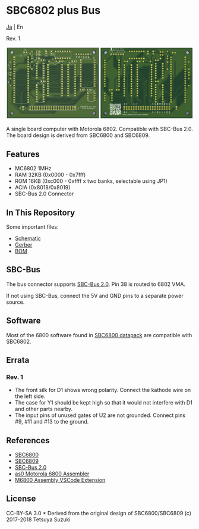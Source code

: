 # SBC6802 plus Bus

[Ja](READMEj.md) | En

Rev. 1

![board1](graphics/sbc6802board12a.png)

A single board computer with Motorola 6802. Compatible with SBC-Bus 2.0.
The board design is derived from SBC6800 and SBC6809.

## Features

* MC6802 1MHz
* RAM 32KB (0x0000 - 0x7fff)
* ROM 16KB (0xc000 - 0xffff x two banks, selectable using JP1)
* ACIA (0x8018/0x8019)
* SBC-Bus 2.0 Connector

## In This Repository

Some important files:

* [Schematic](sbc6802_sch.pdf)
* [Gerber](sbc6802_gerber_osh.zip)
* [BOM](sbc6802_BOM.pdf)

## SBC-Bus

The bus connector supports [SBC-Bus 2.0](https://store.shopping.yahoo.co.jp/orangepicoshop/pico-a-008.html). Pin 38 is routed to 6802 VMA.

If not using SBC-Bus, connect the 5V and GND pins to a separate power source.

## Software

Most of the 6800 software found in [SBC6800 datapack](http://www.amy.hi-ho.ne.jp/officetetsu/storage/sbc6800_datapack.zip) are compatible with SBC6802.

## Errata

### Rev. 1

* The front silk for D1 shows wrong polarity. Connect the kathode wire on the left side.
* The case for Y1 should be kept high so that it would not interfere with D1 and other parts nearby.
* The input pins of unused gates of U2 are not grounded. Connect pins #9, #11 and #13 to the ground.

## References

* [SBC6800](https://www.switch-science.com/catalog/3581/)
* [SBC6809](https://www.switch-science.com/catalog/3583/)
* [SBC-Bus 2.0](https://store.shopping.yahoo.co.jp/orangepicoshop/pico-a-008.html)
* [as0 Motorola 6800 Assembler](https://github.com/JimInCA/motorola-6800-assembler)
* [M6800 Assembly VSCode Extension](https://marketplace.visualstudio.com/items?itemName=RyuStudio.m6800-as0)

## License

CC-BY-SA 3.0
\* Derived from the original design of SBC6800/SBC6809 (c) 2017-2018 Tetsuya Suzuki